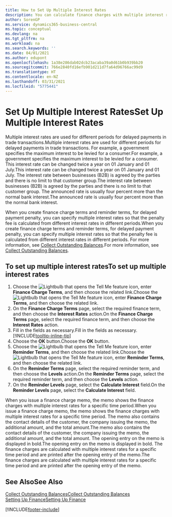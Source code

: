 ```yaml
---
title: How to Set Up Multiple Interest Rates
description: You can calculate finance charges with multiple interest rates for a specific period. The interest calculation is similar for all financial charges, with variation only in the rate of interest for a specific period.
author: SorenGP
ms.service: dynamics365-business-central
ms.topic: conceptual
ms.devlang: na
ms.tgt_pltfrm: na
ms.workload: na
ms.search.keywords: ''
ms.date: 04/01/2021
ms.author: edupont
ms.openlocfilehash: 1a38e286dab02dcb23acaba39a0d61b0b939bb20
ms.sourcegitcommit: 766e2840fd16efb901d211d7fa64d96766ac99d9
ms.translationtype: HT
ms.contentlocale: en-NZ
ms.lasthandoff: 03/31/2021
ms.locfileid: "5775441"
---
```

# <a name="set-up-multiple-interest-rates"></a><span data-ttu-id="c4357-104">Set Up Multiple Interest Rates</span><span class="sxs-lookup"><span data-stu-id="c4357-104">Set Up Multiple Interest Rates</span></span>
<span data-ttu-id="c4357-105">Multiple interest rates are used for different periods for delayed payments in trade transactions.</span><span class="sxs-lookup"><span data-stu-id="c4357-105">Multiple interest rates are used for different periods for delayed payments in trade transactions.</span></span> <span data-ttu-id="c4357-106">For example, a government specifies the maximum interest to be levied for a consumer.</span><span class="sxs-lookup"><span data-stu-id="c4357-106">For example, a government specifies the maximum interest to be levied for a consumer.</span></span> <span data-ttu-id="c4357-107">This interest rate can be changed twice a year on 01 January and 01 July.</span><span class="sxs-lookup"><span data-stu-id="c4357-107">This interest rate can be changed twice a year on 01 January and 01 July.</span></span> <span data-ttu-id="c4357-108">The interest rate between businesses (B2B) is agreed by the parties and there is no limit to that customer group.</span><span class="sxs-lookup"><span data-stu-id="c4357-108">The interest rate between businesses (B2B) is agreed by the parties and there is no limit to that customer group.</span></span> <span data-ttu-id="c4357-109">The announced rate is usually four percent more than the normal bank interest.</span><span class="sxs-lookup"><span data-stu-id="c4357-109">The announced rate is usually four percent more than the normal bank interest.</span></span>

<span data-ttu-id="c4357-110">When you create finance charge terms and reminder terms, for delayed payment penalty, you can specify multiple interest rates so that the penalty fee is calculated from different interest rates in different periods.</span><span class="sxs-lookup"><span data-stu-id="c4357-110">When you create finance charge terms and reminder terms, for delayed payment penalty, you can specify multiple interest rates so that the penalty fee is calculated from different interest rates in different periods.</span></span> <span data-ttu-id="c4357-111">For more information, see [Collect Outstanding Balances](receivables-collect-outstanding-balances.md).</span><span class="sxs-lookup"><span data-stu-id="c4357-111">For more information, see [Collect Outstanding Balances](receivables-collect-outstanding-balances.md).</span></span>

## <a name="to-set-up-multiple-interest-rates"></a><span data-ttu-id="c4357-112">To set up multiple interest rates</span><span class="sxs-lookup"><span data-stu-id="c4357-112">To set up multiple interest rates</span></span>  
1.  <span data-ttu-id="c4357-113">Choose the ![Lightbulb that opens the Tell Me feature](media/ui-search/search_small.png "Tell me what you want to do") icon, enter **Finance Charge Terms**, and then choose the related link.</span><span class="sxs-lookup"><span data-stu-id="c4357-113">Choose the ![Lightbulb that opens the Tell Me feature](media/ui-search/search_small.png "Tell me what you want to do") icon, enter **Finance Charge Terms**, and then choose the related link.</span></span>  
2.  <span data-ttu-id="c4357-114">On the **Finance Charge Terms** page, select the required finance term, and then choose the **Interest Rates** action.</span><span class="sxs-lookup"><span data-stu-id="c4357-114">On the **Finance Charge Terms** page, select the required finance term, and then choose the **Interest Rates** action.</span></span>  
3.  <span data-ttu-id="c4357-115">Fill in the fields as necessary.</span><span class="sxs-lookup"><span data-stu-id="c4357-115">Fill in the fields as necessary.</span></span> [!INCLUDE[tooltip-inline-tip](includes/tooltip-inline-tip_md.md)]
4.  <span data-ttu-id="c4357-116">Choose the **OK** button.</span><span class="sxs-lookup"><span data-stu-id="c4357-116">Choose the **OK** button.</span></span>  
5.  <span data-ttu-id="c4357-117">Choose the ![Lightbulb that opens the Tell Me feature](media/ui-search/search_small.png "Tell me what you want to do") icon, enter **Reminder Terms**, and then choose the related link.</span><span class="sxs-lookup"><span data-stu-id="c4357-117">Choose the ![Lightbulb that opens the Tell Me feature](media/ui-search/search_small.png "Tell me what you want to do") icon, enter **Reminder Terms**, and then choose the related link.</span></span>  
6.  <span data-ttu-id="c4357-118">On the **Reminder Terms** page, select the required reminder term, and then choose the **Levels** action.</span><span class="sxs-lookup"><span data-stu-id="c4357-118">On the **Reminder Terms** page, select the required reminder term, and then choose the **Levels** action.</span></span>  
7.  <span data-ttu-id="c4357-119">On the **Reminder Levels** page, select the **Calculate Interest** field.</span><span class="sxs-lookup"><span data-stu-id="c4357-119">On the **Reminder Levels** page, select the **Calculate Interest** field.</span></span>  

<span data-ttu-id="c4357-120">When you issue a finance charge memo, the memo shows the finance charges with multiple interest rates for a specific time period.</span><span class="sxs-lookup"><span data-stu-id="c4357-120">When you issue a finance charge memo, the memo shows the finance charges with multiple interest rates for a specific time period.</span></span> <span data-ttu-id="c4357-121">The memo also contains the contact details of the customer, the company issuing the memo, the additional amount, and the total amount.</span><span class="sxs-lookup"><span data-stu-id="c4357-121">The memo also contains the contact details of the customer, the company issuing the memo, the additional amount, and the total amount.</span></span> <span data-ttu-id="c4357-122">The opening entry on the memo is displayed in bold.</span><span class="sxs-lookup"><span data-stu-id="c4357-122">The opening entry on the memo is displayed in bold.</span></span> <span data-ttu-id="c4357-123">The finance charges are calculated with multiple interest rates for a specific time period and are printed after the opening entry of the memo.</span><span class="sxs-lookup"><span data-stu-id="c4357-123">The finance charges are calculated with multiple interest rates for a specific time period and are printed after the opening entry of the memo.</span></span>  

## <a name="see-also"></a><span data-ttu-id="c4357-124">See Also</span><span class="sxs-lookup"><span data-stu-id="c4357-124">See Also</span></span>  
[<span data-ttu-id="c4357-125">Collect Outstanding Balances</span><span class="sxs-lookup"><span data-stu-id="c4357-125">Collect Outstanding Balances</span></span>](receivables-collect-outstanding-balances.md)  
[<span data-ttu-id="c4357-126">Setting Up Finance</span><span class="sxs-lookup"><span data-stu-id="c4357-126">Setting Up Finance</span></span>](finance-setup-finance.md)


[!INCLUDE[footer-include](includes/footer-banner.md)]
